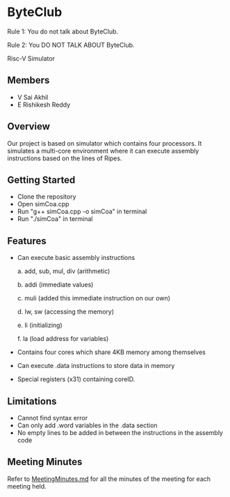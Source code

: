 # ByteClub
Rule 1: You do not talk about ByteClub.

Rule 2: You DO NOT TALK ABOUT ByteClub.

Risc-V Simulator

## Members
- V Sai Akhil
- E Rishikesh Reddy
  
## Overview
Our project is based on simulator which contains four processors. It simulates a multi-core environment where it can execute assembly instructions based on the lines of Ripes.

## Getting Started
- Clone the repository
- Open simCoa.cpp
- Run "g++ simCoa.cpp -o simCoa" in terminal
- Run "./simCoa" in terminal

## Features
- Can execute basic assembly instructions
  
	a. add, sub, mul, div (arithmetic)

	b. addi (immediate values)

	c. muli (added this immediate instruction on our own)

	d. lw, sw (accessing the memory)

	e. li (initializing)

	f. la (load address for variables)
- Contains four cores which share 4KB memory among themselves
- Can execute .data instructions to store data in memory
- Special registers (x31) containing coreID.

## Limitations
- Cannot find syntax error
- Can only add .word variables in the .data section
- No empty lines to be added in between the instructions in the assembly code

## Meeting Minutes
Refer to [MeetingMinutes.md](MeetingMinutes.md) for all the minutes of the meeting for each meeting held.
